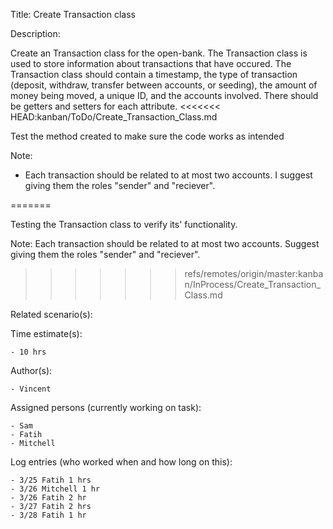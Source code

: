 Title: Create Transaction class

Description:

  Create an Transaction class for the open-bank. The Transaction class
  is used to store information about transactions that have occured.
  The Transaction class should contain a timestamp, the type of transaction
  (deposit, withdraw, transfer between accounts, or seeding), the amount of
  money being moved, a unique ID, and the accounts involved. There should be
  getters and setters for each attribute.
<<<<<<< HEAD:kanban/ToDo/Create_Transaction_Class.md
  
  Test the method created to make sure the code works as intended
  
  Note:
  - Each transaction should be related to at most two accounts. I suggest
  giving them the roles "sender" and "reciever".
 
=======

  Testing the Transaction class to verify its' functionality.


   Note:
   Each transaction should be related to at most two accounts. Suggest giving them the roles "sender" and "reciever".
>>>>>>> refs/remotes/origin/master:kanban/InProcess/Create_Transaction_Class.md
  
Related scenario(s):


  
Time estimate(s):

    - 10 hrs

Author(s):

    - Vincent

Assigned persons (currently working on task):

    - Sam
    - Fatih
    - Mitchell

Log entries (who worked when and how long on this):

    - 3/25 Fatih 1 hrs
    - 3/26 Mitchell 1 hr
    - 3/26 Fatih 2 hr
    - 3/27 Fatih 2 hrs
    - 3/28 Fatih 1 hr


